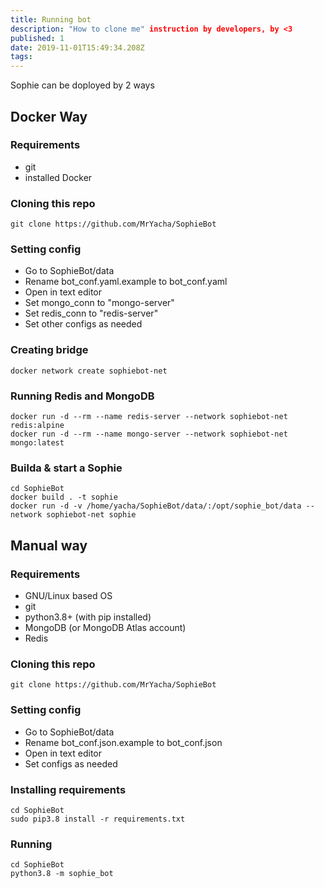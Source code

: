 ```yaml
---
title: Running bot
description: "How to clone me" instruction by developers, by <3
published: 1
date: 2019-11-01T15:49:34.208Z
tags: 
---
```


Sophie can be doployed by 2 ways

## Docker Way  
### Requirements 
+ git
+ installed Docker
  
### Cloning this repo  
	git clone https://github.com/MrYacha/SophieBot  
### Setting config  
  
+ Go to SophieBot/data  
+ Rename bot_conf.yaml.example to bot_conf.yaml  
+ Open in text editor  
+ Set mongo_conn to "mongo-server"  
+ Set redis_conn to "redis-server"  
+ Set other configs as needed  
  
### Creating bridge  
	docker network create sophiebot-net  
### Running Redis and MongoDB  
	docker run -d --rm --name redis-server --network sophiebot-net redis:alpine
	docker run -d --rm --name mongo-server --network sophiebot-net mongo:latest
### Builda & start a Sophie  
	cd SophieBot
	docker build . -t sophie
	docker run -d -v /home/yacha/SophieBot/data/:/opt/sophie_bot/data --network sophiebot-net sophie   
  
## Manual way 
### Requirements 
+ GNU/Linux based OS
+ git
+ python3.8+ (with pip installed)
+ MongoDB (or MongoDB Atlas account)
+ Redis

### Cloning this repo  
	git clone https://github.com/MrYacha/SophieBot  
  
### Setting config  
  
+ Go to SophieBot/data  
+ Rename bot_conf.json.example to bot_conf.json  
+ Open in text editor  
+ Set configs as needed  
  
### Installing requirements  
	cd SophieBot
	sudo pip3.8 install -r requirements.txt
  
### Running  
  
	cd SophieBot
	python3.8 -m sophie_bot